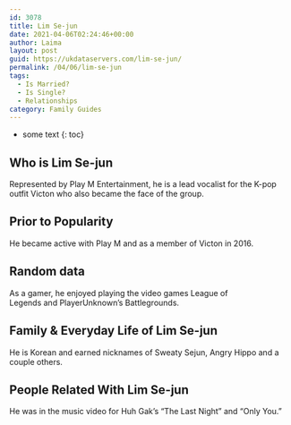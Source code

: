```yaml
---
id: 3078
title: Lim Se-jun
date: 2021-04-06T02:24:46+00:00
author: Laima
layout: post
guid: https://ukdataservers.com/lim-se-jun/
permalink: /04/06/lim-se-jun
tags:
  - Is Married?
  - Is Single?
  - Relationships
category: Family Guides
---
```


* some text
{: toc}


## Who is Lim Se-jun
                  
                  
                  
Represented by Play M Entertainment, he is a lead vocalist for the K-pop outfit Victon who also became the face of the group. 
                  
              
            
              
            
                
                
                
## Prior to Popularity
                  
                  
                  
He became active with Play M and as a member of Victon in 2016.
                  
              
            
              
            
                
                
                
## Random data
                  
                  
                  
As a gamer, he enjoyed playing the video games League of Legends and PlayerUnknown&#8217;s Battlegrounds.
                  
              
            
              
            
                
                
                
## Family & Everyday Life of Lim Se-jun
                  
                  
                  
He is Korean and earned nicknames of Sweaty Sejun, Angry Hippo and a couple others.
                  
              
            
              
            
                
                
                
## People Related With Lim Se-jun
                  
                  
                  
He was in the music video for Huh Gak&#8217;s &#8220;The Last Night&#8221; and &#8220;Only You.&#8221; 
                  
              
            
              
            
                
              
            
              
              
            
            
              
            
          
          
          
